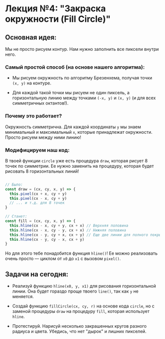 <!--- file: 04_fill_circle.md --->

# Лекция №4: "Закраска окружности (Fill Circle)"

## Основная идея:

Мы не просто рисуем контур. Нам нужно заполнить все пиксели внутри него.

### Самый простой способ (на основе нашего алгоритма):

* Мы рисуем окружность по алгоритму Брезенхема, получая точки `(x, y)` на контуре.

* Для каждой такой точки мы рисуем не один пиксель, а горизонтальную линию между точками `(-x, y)` и `(x, y)` (и для всех симметричных октантов!).

### Почему это работает?

Окружность симметрична. Для каждой координаты `y` мы знаем минимальный и максимальный `x`, которые принадлежат окружности. Просто рисуем между ними линию!

### Модифицируем наш код:

В твоей функции `circle` уже есть процедура `draw`, которая рисует 8 точек по симметрии. Ее нужно заменить на процедуру, которая будет рисовать 8 горизонтальных линий!

```javascript

// Было:
const draw = (cx, cy, x, y) => {
  this.pixel(cx + x, cy + y)
  this.pixel(cx - x, cy + y)
  // ... и т.д. для 8 точек
}

// Станет:
const fill = (cx, cy, x, y) => {
  this.hline(cx - x, cy + y, cx + x) // Верхняя половина
  this.hline(cx - x, cy - y, cx + x) // Нижняя половина
  this.hline(cx - y, cy + x, cx + y) // Еще две линии для полного покрытия
  this.hline(cx - y, cy - x, cx + y)
}
```

Но для этого тебе понадобится функция `hline()`! Ее можно реализовать очень просто — циклом от `x0` до `x1` с вызовом `pixel()`.


## Задачи на сегодня:

* Реализуй функцию `hline(x0, y, x1)` для рисования горизонтальной линии. Она будет гораздо проще твоего `line()`, так как `y` не меняется.

* Создай функцию `fillCircle(cx, cy, r)` на основе кода `circle`, но с заменой процедуры `draw` на процедуру `fill`, которая использует `hline`.

* Протестируй. Нарисуй несколько закрашенных кругов разного радиуса и цвета. Убедись, что нет "дырок" и лишних пикселей.
